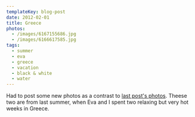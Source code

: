 ```yaml
---
templateKey: blog-post
date: 2012-02-01
title: Greece
photos:
  - /images/6167155686.jpg
  - /images/6166617585.jpg
tags:
  - summer
  - eva
  - greece
  - vacation
  - black & white
  - water
---
```


Had to post some new photos as a contrast to [last post's photos](/2012-01-24-winter). Theese two are from last summer, when Eva and I spent two relaxing but very hot weeks in Greece.
